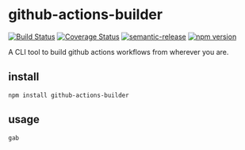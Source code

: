 # github-actions-builder

[![Build Status](https://img.shields.io/endpoint.svg?url=https%3A%2F%2Factions-badge.atrox.dev%2Frajasegar%2Fgithub-actions-builder%2Fbadge%3Fref%3Dmaster&style=flat)](https://actions-badge.atrox.dev/rajasegar/github-actions-builder/goto?ref=master)
[![Coverage Status](https://coveralls.io/repos/github/rajasegar/github-actions-builder/badge.svg?branch=master)](https://coveralls.io/github/rajasegar/github-actions-builder?branch=master)
[![semantic-release](https://img.shields.io/badge/%20%20%F0%9F%93%A6%F0%9F%9A%80-semantic--release-e10079.svg)](https://github.com/semantic-release/semantic-release)
[![npm version](http://img.shields.io/npm/v/github-actions-builder.svg?style=flat)](https://npmjs.org/package/github-actions-builder "View this project on npm")

A CLI tool to build github actions workflows from wherever you are.

## install

```
npm install github-actions-builder
```

## usage

```
gab
```
